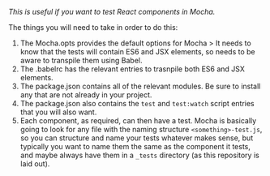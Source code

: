 *This is useful if you want to test React components in Mocha.*

The things you will need to take in order to do this:

1. The Mocha.opts provides the default options for Mocha > It needs to know that the tests will contain ES6 and JSX elements, so needs to be aware to transpile them using Babel.
2. The .babelrc has the relevant entries to trasnpile both ES6 and JSX elements.
3. The package.json contains all of the relevant modules. Be sure to install any that are not already in your project.
4. The package.json also contains the `test` and `test:watch` script entries that you will also want.
5. Each component, as required, can then have a test. Mocha is basically going to look for any file with the naming structure `<something>-test.js`, so you can structure and name your tests whatever makes sense, but typically you want to name them the same as the component it tests, and maybe always have them in a `_tests` directory (as this repository is laid out).
